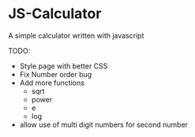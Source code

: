 # JS-Calculator
A simple calculator written with javascript

TODO: 

  - Style page with better CSS
  - Fix Number order bug
  - Add more functions
    - sqrt
    - power
    - e
    - log
  - allow use of multi digit numbers for second number
